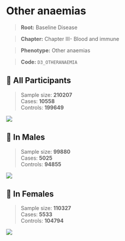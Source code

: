 # Other anaemias

> **Root:** Baseline Disease  

> **Chapter:** Chapter III- Blood and immune  

> **Phenotype:** Other anaemias  

> **Code:** `D3_OTHERANAEMIA`

## 🧪 All Participants  
> Sample size: **210207**  
> Cases: **10558**  
> Controls: **199649**
<img src="/Disease/Figures/ALL/Incidence/D3_OTHERANAEMIA.png"/>
<CsvTable src="/Disease_Data/ALL/Incidence/COX_D3_OTHERANAEMIA.csv" label="🔍 View full results" />

## 👨 In Males  
> Sample size: **99880**  
> Cases: **5025**  
> Controls: **94855**
<img src="/Disease/Figures/Male/Incidence/D3_OTHERANAEMIA.png"/>
<CsvTable src="/Disease_Data/Male/Incidence/COX_D3_OTHERANAEMIA.csv" label="🔍 View full results" />

## 👩 In Females  
> Sample size: **110327**  
> Cases: **5533**  
> Controls: **104794**
<img src="/Disease/Figures/Female/Incidence/D3_OTHERANAEMIA.png"/>
<CsvTable src="/Disease_Data/Female/Incidence/COX_D3_OTHERANAEMIA.csv" label="🔍 View full results" />
